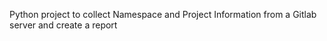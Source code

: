 Python project to collect Namespace and Project Information from a Gitlab server and create a report